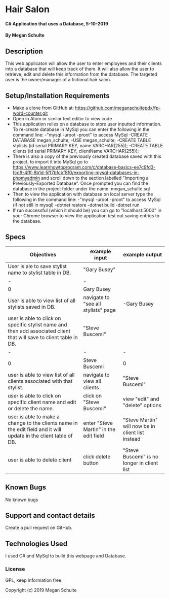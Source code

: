 # Hair Salon

#### C# Application that uses a Database, 5-10-2019

#### By Megan Schulte

## Description

This web applicaton will allow the user to enter employees and their clients into a database that will keep track of them. It will also allow the user to retrieve, edit and delete this information from the database. The targeted user is the owner/manager of a fictional hair salon.

## Setup/Installation Requirements

* Make a clone from GitHub at: https://github.com/meganschultepdx/fp-word-counter.git
* Open in Atom or similar text editor to view code
* This application relies on a database to store user inputted information. To re-create database in MySql you can enter the following in the command line:
    -"mysql -uroot -proot" to access MySql
    -CREATE DATABASE megan_schulte;
    -USE megan_schulte;
    -CREATE TABLE stylists (id serial PRIMARY KEY, name VARCHAR(255));
    -CREATE TABLE clients (id serial PRIMARY KEY, clientName VARCHAR(255));
* There is also a copy of the previously created database saved with this project, to import it into MySql go to https://www.learnhowtoprogram.com/c/database-basics-ee7c9fd3-fcd9-4fff-8b1d-5ff7bfcbf8f0/exporting-mysql-databases-in-phpmyadmin and scroll down to the section labelled "Importing a Previously-Exported Database". Once prompted you can find the database in the project folder under the name:  megan_schulte.sql  
* Then to view the application with database on local server type the following in the command line:
    -"mysql -uroot -proot" to access MySql (if not still in mysql)
    -dotnet restore
    -dotnet build
    -dotnet run
* If run successful (which it should be) you can go to "localhost:5000" in your Chrome browser to view the application test out saving entries to the database.

## Specs

|Objectives|example input|example output|
|-|-|-|
|User is ale to save stylist name to stylist table in DB.| "Gary Busey" ||id|name|
|-|-|
|0|Gary Busey| |
|User is able to view list of all stylists saved in DB.|navigate to "see all stylists" page|-Gary Busey|
|user is able to click on specific stylist name and then add associated client that will save to client table in DB.| "Steve Buscemi" ||id|name|stylist_id|
|-|-|-|
|0|Steve Buscemi|0| |
|user is able to view list of all clients associated with that stylist.|navigate to view all clients|"Steve Buscemi"|
|user is able to click on specific client name and edit or delete the name.|click on "Steve Buscemi"|view "edit" and "delete" options|
|user is able to make a change to the clients name in the edit field and it will update in the client table of DB.|enter "Steve Martin" in the edit field|"Steve Martin" will now be in client list instead
|user is able to delete client|click delete button|"Steve Buscemi" is no longer in client list|


## Known Bugs

No known bugs

## Support and contact details

Create a pull request on GitHub.

## Technologies Used

I used C# and MySql to build this webpage and Database.

### License

GPL, keep information free.

Copyright (c) 2019 Megan Schulte
